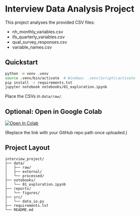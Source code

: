 # Interview Data Analysis Project

This project analyses the provided CSV files:

- nh_monthly_variables.csv
- ifs_quarterly_variables.csv
- qual_survey_responses.csv
- variable_names.csv

## Quickstart

```bash
python -m venv .venv
source .venv/bin/activate  # Windows: .venv\Scripts\activate
pip install -r requirements.txt
jupyter notebook notebooks/01_exploration.ipynb
```

Place the CSVs in `data/raw/`.

## Optional: Open in Google Colab

[![Open In Colab](https://colab.research.google.com/assets/colab-badge.svg)](https://colab.research.google.com/github/monkeymoves/nesta/blob/main/notebooks/01_exploration.ipynb)

(Replace the link with your GitHub repo path once uploaded.)

## Project Layout

```
interview_project/
├── data/
│   ├── raw/
│   ├── external/
│   └── processed/
├── notebooks/
│   └── 01_exploration.ipynb
├── reports/
│   └── figures/
├── src/
│   └── data_io.py
├── requirements.txt
└── README.md
```
